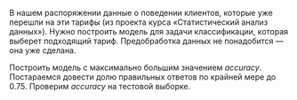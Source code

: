 В нашем распоряжении данные о поведении клиентов, которые уже перешли на эти тарифы (из проекта курса «Статистический анализ данных»). Нужно построить модель для задачи классификации, которая выберет подходящий тариф. Предобработка данных не понадобится — она уже сделана.

Построить модель с максимально большим значением *accuracy*. Постараемся довести долю правильных ответов по крайней мере до 0.75. Проверим *accuracy* на тестовой выборке.
